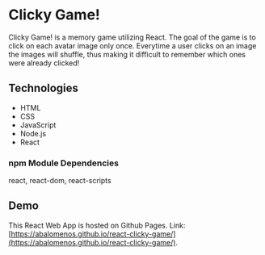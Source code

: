 # Clicky Game!
Clicky Game! is a memory game utilizing React. The goal of the game is to click on each avatar image only once. Everytime a user clicks on an image the images will shuffle, thus making it difficult to remember which ones were already clicked!

## Technologies

* HTML
* CSS
* JavaScript
* Node.js
* React


### npm Module Dependencies
react, react-dom, react-scripts


## Demo
This React Web App is hosted on Github Pages. Link: [https://abalomenos.github.io/react-clicky-game/](https://abalomenos.github.io/react-clicky-game/).
